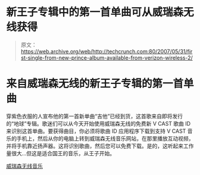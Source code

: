 # 新王子专辑中的第一首单曲可从威瑞森无线获得

> 原文：<https://web.archive.org/web/http://techcrunch.com:80/2007/05/31/first-single-from-new-prince-album-available-from-verizon-wireless-2/>

# 来自威瑞森无线的新王子专辑的第一首单曲

穿紫色衣服的人宣布他的第一首新单曲“吉他”已经到货，这首歌来自即将发行的“地球”专辑。歌迷们可以从今天开始使用威瑞森无线的免费新 V CAST 歌曲 ID 来识别这首单曲。要获得曲目，你必须将歌曲 ID 应用程序下载到支持 V CAST 音乐的手机上，然后从你的电脑上转到威瑞森无线音乐网站，在那里播放互动视频，并将手机靠近扬声器。这将识别歌曲，然后您可以免费下载。是的，这听起来工作量很大…但这是适合国王的音乐，从王子开始。

[威瑞森无线音乐](https://web.archive.org/web/20210228215809/http://www.verizonwireless.com/music)